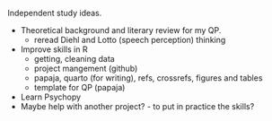 
Independent study ideas.

-   Theoretical background and literary review for my QP.
    -   reread Diehl and Lotto (speech perception) thinking
-   Improve skills in R
    -   getting, cleaning data
    -   project mangement (github)
    -   papaja, quarto (for writing), refs, crossrefs, figures and
        tables
    -   template for QP (papaja)
-   Learn Psychopy
-   Maybe help with another project? - to put in practice the skills?
